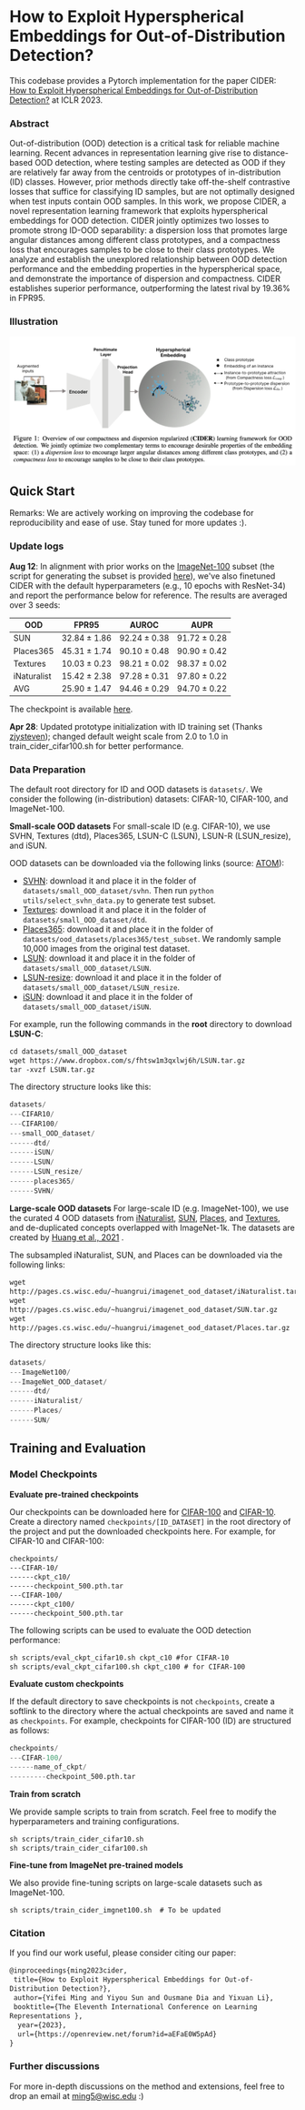 # How to Exploit Hyperspherical Embeddings for Out-of-Distribution Detection? 

This codebase provides a Pytorch implementation for the paper CIDER: [How to Exploit Hyperspherical Embeddings for Out-of-Distribution Detection?](https://openreview.net/forum?id=aEFaE0W5pAd) at ICLR 2023.

### Abstract

Out-of-distribution (OOD) detection is a critical task for reliable machine learning. Recent advances in representation learning give rise to distance-based OOD detection, where testing samples are detected as OOD if they are relatively far away from the centroids or prototypes of in-distribution (ID) classes. However, prior methods directly take off-the-shelf contrastive losses that suffice for classifying ID samples, but are not optimally designed when test inputs contain OOD samples. In this work, we propose CIDER, a novel representation learning framework that exploits hyperspherical embeddings for OOD detection. CIDER jointly optimizes two losses to promote strong ID-OOD separability: a dispersion loss that promotes large angular distances among different class prototypes, and a compactness loss that encourages samples to be close to their class prototypes. We analyze and establish the unexplored relationship between OOD detection performance and the embedding properties in the hyperspherical space, and demonstrate the importance of dispersion and compactness. CIDER establishes superior performance, outperforming the latest rival by 19.36% in FPR95. 

### Illustration

![fig1](readme_figs/fig1.png)



## Quick Start

Remarks: We are actively working on improving the codebase for reproducibility and ease of use. Stay tuned for more updates :).

### Update logs
**Aug 12**: In alignment with prior works on the [ImageNet-100](https://github.com/deeplearning-wisc/MCM/tree/main) subset (the script for generating the subset is provided [here](https://github.com/deeplearning-wisc/MCM/blob/main/create_imagenet_subset.py)), we've also finetuned CIDER with the default hyperparameters (e.g., 10 epochs with ResNet-34) and report the performance below for reference. The results are averaged over 3 seeds:

| OOD         | FPR95          | AUROC          | AUPR           |
|-------------|----------------|----------------|----------------|
| SUN         | 32.84 ± 1.86   | 92.24 ± 0.38   | 91.72 ± 0.28   |
| Places365   | 45.31 ± 1.74   | 90.10 ± 0.48   | 90.90 ± 0.42   |
| Textures         | 10.03 ± 0.23   | 98.21 ± 0.02   | 98.37 ± 0.02   |
| iNaturalist | 15.42 ± 2.38   | 97.28 ± 0.31   | 97.80 ± 0.22   |
| AVG         | 25.90 ± 1.47   | 94.46 ± 0.29   | 94.70 ± 0.22   |


The checkpoint is available [here](https://drive.google.com/drive/folders/1IJXpHLllI9pj39xn25LSNRaVHZ9fFz6-?usp=sharing). 

**Apr 28**: Updated prototype initialization with ID training set (Thanks [zjysteven](https://github.com/zjysteven)); changed default weight scale from 2.0 to 1.0 in train_cider_cifar100.sh for better performance. 

### Data Preparation

The default root directory for ID and OOD datasets is `datasets/`. We consider the following (in-distribution) datasets: CIFAR-10, CIFAR-100, and ImageNet-100. 

**Small-scale OOD datasets** For small-scale ID (e.g. CIFAR-10), we use SVHN, Textures (dtd), Places365, LSUN-C (LSUN), LSUN-R (LSUN_resize), and iSUN. 

OOD datasets can be downloaded via the following links (source: [ATOM](https://github.com/jfc43/informative-outlier-mining/blob/master/README.md)):

* [SVHN](http://ufldl.stanford.edu/housenumbers/test_32x32.mat): download it and place it in the folder of `datasets/small_OOD_dataset/svhn`. Then run `python utils/select_svhn_data.py` to generate test subset.
* [Textures](https://www.robots.ox.ac.uk/~vgg/data/dtd/download/dtd-r1.0.1.tar.gz): download it and place it in the folder of `datasets/small_OOD_dataset/dtd`.
* [Places365](http://data.csail.mit.edu/places/places365/test_256.tar): download it and place it in the folder of `datasets/ood_datasets/places365/test_subset`. We randomly sample 10,000 images from the original test dataset. 
* [LSUN](https://www.dropbox.com/s/fhtsw1m3qxlwj6h/LSUN.tar.gz): download it and place it in the folder of `datasets/small_OOD_dataset/LSUN`.
* [LSUN-resize](https://www.dropbox.com/s/moqh2wh8696c3yl/LSUN_resize.tar.gz): download it and place it in the folder of `datasets/small_OOD_dataset/LSUN_resize`.
* [iSUN](https://www.dropbox.com/s/ssz7qxfqae0cca5/iSUN.tar.gz): download it and place it in the folder of `datasets/small_OOD_dataset/iSUN`.

For example, run the following commands in the **root** directory to download **LSUN-C**:
```
cd datasets/small_OOD_dataset
wget https://www.dropbox.com/s/fhtsw1m3qxlwj6h/LSUN.tar.gz
tar -xvzf LSUN.tar.gz
```

The directory structure looks like this:

```python
datasets/
---CIFAR10/
---CIFAR100/
---small_OOD_dataset/
------dtd/
------iSUN/
------LSUN/
------LSUN_resize/
------places365/
------SVHN/
```


**Large-scale OOD datasets** For large-scale ID (e.g. ImageNet-100), we use the curated 4 OOD datasets from [iNaturalist](https://arxiv.org/pdf/1707.06642.pdf), [SUN](https://vision.princeton.edu/projects/2010/SUN/paper.pdf), [Places](http://places2.csail.mit.edu/PAMI_places.pdf), and [Textures](https://arxiv.org/pdf/1311.3618.pdf), and de-duplicated concepts overlapped with ImageNet-1k. The datasets are created by  [Huang et al., 2021](https://github.com/deeplearning-wisc/large_scale_ood) .

The subsampled iNaturalist, SUN, and Places can be downloaded via the following links:

```
wget http://pages.cs.wisc.edu/~huangrui/imagenet_ood_dataset/iNaturalist.tar.gz
wget http://pages.cs.wisc.edu/~huangrui/imagenet_ood_dataset/SUN.tar.gz
wget http://pages.cs.wisc.edu/~huangrui/imagenet_ood_dataset/Places.tar.gz

```
The directory structure looks like this:
```python
datasets/
---ImageNet100/
---ImageNet_OOD_dataset/
------dtd/
------iNaturalist/
------Places/
------SUN/
```


## Training and Evaluation 

### Model Checkpoints

**Evaluate pre-trained checkpoints** 

Our checkpoints can be downloaded here for [CIFAR-100](https://drive.google.com/drive/folders/1SjW2kvhDQ6qcsIo5TR7eLMrcL3r6Y3QN?usp=share_link) and [CIFAR-10](https://drive.google.com/drive/folders/1rkXQYHcaITZCj55OLNXqy_b-yjktONrn?usp=share_link). Create a directory named `checkpoints/[ID_DATASET]` in the root directory of the project and put the downloaded checkpoints here. For example, for CIFAR-10 and CIFAR-100:

```
checkpoints/
---CIFAR-10/	 	
------ckpt_c10/
------checkpoint_500.pth.tar
---CIFAR-100/	 	
------ckpt_c100/
------checkpoint_500.pth.tar
```

The following scripts can be used to evaluate the OOD detection performance:

```
sh scripts/eval_ckpt_cifar10.sh ckpt_c10 #for CIFAR-10
sh scripts/eval_ckpt_cifar100.sh ckpt_c100 # for CIFAR-100
```



**Evaluate custom checkpoints** 

If the default directory to save checkpoints is not `checkpoints`, create a softlink to the directory where the actual checkpoints are saved and name it as `checkpoints`. For example, checkpoints for CIFAR-100 (ID) are structured as follows: 

```python
checkpoints/
---CIFAR-100/
------name_of_ckpt/
---------checkpoint_500.pth.tar
```



**Train from scratch** 

We provide sample scripts to train from scratch. Feel free to modify the hyperparameters and training configurations.

```
sh scripts/train_cider_cifar10.sh
sh scripts/train_cider_cifar100.sh
```

**Fine-tune from ImageNet pre-trained models** 

We also provide fine-tuning scripts on large-scale datasets such as ImageNet-100.

```
sh scripts/train_cider_imgnet100.sh  # To be updated
```




### Citation

If you find our work useful, please consider citing our paper:

```
@inproceedings{ming2023cider,
 title={How to Exploit Hyperspherical Embeddings for Out-of-Distribution Detection?},
 author={Yifei Ming and Yiyou Sun and Ousmane Dia and Yixuan Li},
 booktitle={The Eleventh International Conference on Learning Representations },
  year={2023},
  url={https://openreview.net/forum?id=aEFaE0W5pAd}
}
```

### Further discussions
For more in-depth discussions on the method and extensions, feel free to drop an email at ming5@wisc.edu :)

